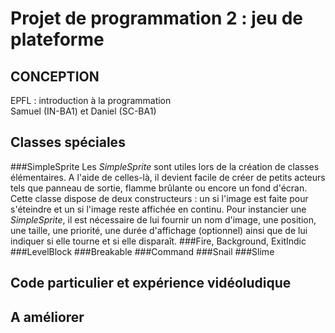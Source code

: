 Projet de programmation 2 : jeu de plateforme
=============================================
CONCEPTION
----------
EPFL : introduction à la programmation  
Samuel (IN-BA1) et Daniel (SC-BA1)

Classes spéciales
-----------------
###SimpleSprite
Les _SimpleSprite_ sont utiles lors de la création de classes élémentaires. A l'aide de celles-là, il devient facile de créer de petits acteurs tels que panneau de sortie, flamme brûlante ou encore un fond d'écran. Cette classe dispose de deux constructeurs : un si l'image est faite pour s'éteindre et un si l'image reste affichée en continu. Pour instancier une _SimpleSprite_, il est nécessaire de lui fournir un nom d'image, une position, une taille, une priorité, une durée d'affichage (optionnel) ainsi que de lui indiquer si elle tourne et si elle disparaît.
###Fire, Background, ExitIndic
###LevelBlock
###Breakable
###Command
###Snail
###Slime

Code particulier et expérience vidéoludique
-------------------------------------------

A améliorer
-----------
